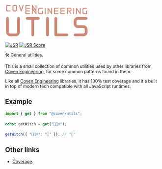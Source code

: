 <img alt="Coven Engineering Utils logo" src="https://raw.githubusercontent.com/covenengineering/libraries/main/@coven/utils/logo.svg" height="108" />

[![JSR](https://jsr.io/badges/@coven/utils)](https://coven.to/utils)
[![JSR Score](https://jsr.io/badges/@coven/utils/score)](https://coven.to/utils/score)

🛠️ General utilities.

This is a small collection of common utilities used by other libraries from
[Coven Engineering](https://coven.engineering), for some common patterns found
in them.

Like all [Coven Engineering](https://coven.engineering) libraries, it has 100%
test coverage and it's built in top of modern tech compatible with all
JavaScript runtimes.

## Example

```typescript
import { get } from "@coven/utils";

const getWitch = get("🧙🏻‍♀️");

getWitch({ "🧙🏻‍♀️": "🎃" }); // "🎃"
```

## Other links

- [Coverage](https://coveralls.io/github/covenengineering/libraries).
